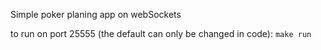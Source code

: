 Simple poker planing app on webSockets

to run on port 25555 (the default can only be changed in code):
``make run``